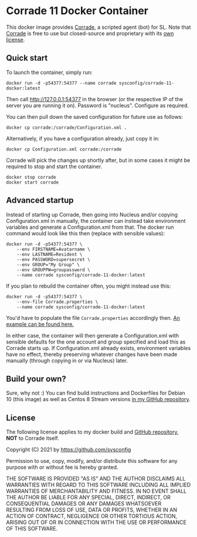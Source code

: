 # Corrade 11 Docker Container

This docker image provides [Corrade](https://grimore.org/secondlife/scripted_agents/corrade), a scripted agent (bot) for SL. Note that [Corrade](https://grimore.org/secondlife/scripted_agents/corrade) is free to use but closed-source and proprietary with its [own license](https://grimore.org/licenses/was-pc-od). 


## Quick start

To launch the container, simply run:
```
docker run -d -p54377:54377 --name corrade sysconfig/corrade-11-docker:latest
```

Then call http://127.0.0.1:54377 in the browser (or the respective IP of the server you are running it on). Password is "nucleus". Configure as required.

You can then pull down the saved configuration for future use as follows:
```
docker cp corrade:/corrade/Configuration.xml .
```

Alternatively, if you have a configuration already, just copy it in:
```
docker cp Configuration.xml corrade:/corrade
```
Corrade will pick the changes up shortly after, but in some cases it might be required to stop and start the container.

```
docker stop corrade
docker start corrade
```

## Advanced startup

Instead of starting up Corrade, then going into Nucleus and/or copying Configuration.xml in manually, the container can instead take environment variables and generate a Configuration.xml from that. The docker run command would look like this then (replace with sensible values):

```
docker run -d -p54377:54377 \
    --env FIRSTNAME=Avatarname \
    --env LASTNAME=Resident \
    --env PASSWORD=supersecret \
    --env GROUP="My Group" \
    --env GROUPPW=groupassword \
    --name corrade sysconfig/corrade-11-docker:latest
```

If you plan to rebuild the container often, you might instead use this:
```
docker run -d -p54377:54377 \
    --env-file Corrade.properties \
    --name corrade sysconfig/corrade-11-docker:latest
```
You'd have to populate the file `Corrade.properties` accordingly then. [An example can be found here.](https://github.com/sysconfig/corrade-11-docker/blob/master/Corrade.properties)

In either case, the container will then generate a Configuration.xml with sensible defaults for the one account and group specified and load this as Corrade starts up. If Configuration.xml already exists, environment variables have no effect, thereby preserving whatever changes have been made manually (through copying in or via Nucleus) later.


## Build your own?

Sure, why not :)  You can find build instructions and Dockerfiles for Debian 10 (this image) as well as Centos 8 Stream versions [in my GitHub repository](https://github.com/sysconfig/corrade-11-docker).

## License

The following license applies to my docker build and [GitHub repository](https://github.com/sysconfig/corrade-11-docker), **NOT** to Corrade itself.

Copyright (C) 2021 by https://github.com/sysconfig

Permission to use, copy, modify, and/or distribute this software for any purpose with or without fee is hereby granted.

THE SOFTWARE IS PROVIDED "AS IS" AND THE AUTHOR DISCLAIMS ALL WARRANTIES WITH REGARD TO THIS SOFTWARE INCLUDING ALL IMPLIED WARRANTIES OF MERCHANTABILITY AND FITNESS. 
IN NO EVENT SHALL THE AUTHOR BE LIABLE FOR ANY SPECIAL, DIRECT, INDIRECT, OR CONSEQUENTIAL DAMAGES OR ANY DAMAGES WHATSOEVER RESULTING FROM LOSS OF USE, DATA OR PROFITS, 
WHETHER IN AN ACTION OF CONTRACT, NEGLIGENCE OR OTHER TORTIOUS ACTION, ARISING OUT OF OR IN CONNECTION WITH THE USE OR PERFORMANCE OF THIS SOFTWARE.
